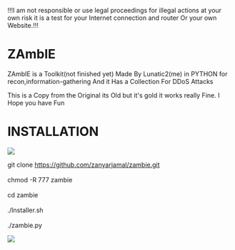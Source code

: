 !!!I am not responsible or use legal proceedings for illegal actions at your own risk it is a test for your Internet connection and router Or your own Website.!!!
# ZAmbIE
ZAmbIE is a Toolkit(not finished yet) Made By Lunatic2(me) in PYTHON
for recon,information-gathering And it Has a Collection For DDoS Attacks

This is a Copy from the Original its Old but it's gold it works really Fine.
I Hope you have Fun

# INSTALLATION

<img src='https://image.ibb.co/idM4Ua/Screenshot_from_2017_07_11_16_35_53.png'/> <br>

git clone https://github.com/zanyarjamal/zambie.git <br> <br>
chmod -R 777 zambie <br> <br>
cd zambie <br> <br>
./Installer.sh <br> <br>
./zambie.py <br>

<img src='https://image.ibb.co/gtBM9a/Screenshot_from_2017_07_11_16_36_15.png'/> <br>
